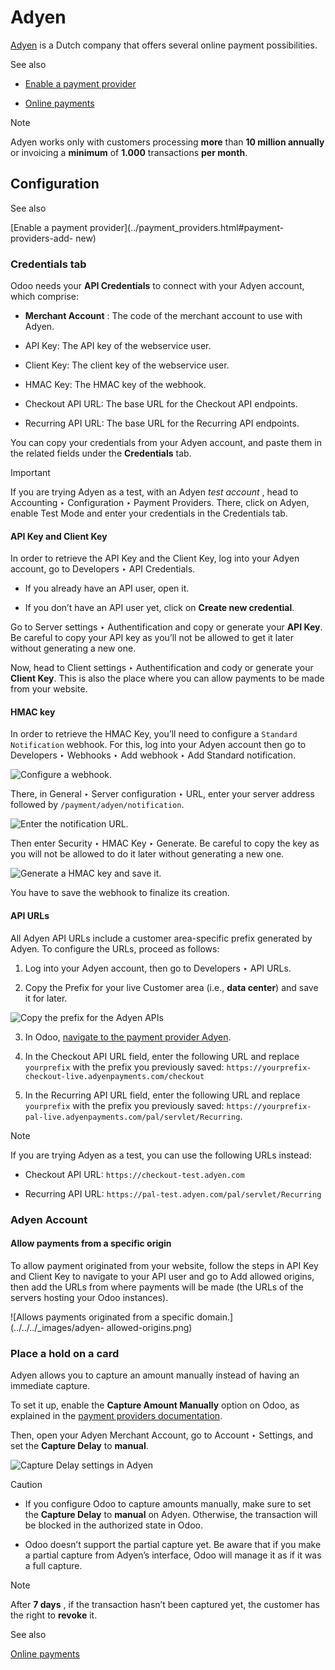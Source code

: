 # Adyen

[Adyen](https://www.adyen.com/) is a Dutch company that offers several online
payment possibilities.

See also

  * [Enable a payment provider](../payment_providers.html#payment-providers-add-new)

  * [Online payments](../payment_providers.html)

Note

Adyen works only with customers processing **more** than **10 million
annually** or invoicing a **minimum** of **1.000** transactions **per month**.

## Configuration

See also

[Enable a payment provider](../payment_providers.html#payment-providers-add-
new)

### Credentials tab

Odoo needs your **API Credentials** to connect with your Adyen account, which
comprise:

  * **Merchant Account** : The code of the merchant account to use with Adyen.

  * API Key: The API key of the webservice user.

  * Client Key: The client key of the webservice user.

  * HMAC Key: The HMAC key of the webhook.

  * Checkout API URL: The base URL for the Checkout API endpoints.

  * Recurring API URL: The base URL for the Recurring API endpoints.

You can copy your credentials from your Adyen account, and paste them in the
related fields under the **Credentials** tab.

Important

If you are trying Adyen as a test, with an Adyen _test account_ , head to
Accounting ‣ Configuration ‣ Payment Providers. There, click on Adyen, enable
Test Mode and enter your credentials in the Credentials tab.

#### API Key and Client Key

In order to retrieve the API Key and the Client Key, log into your Adyen
account, go to Developers ‣ API Credentials.

  * If you already have an API user, open it.

  * If you don’t have an API user yet, click on **Create new credential**.

Go to Server settings ‣ Authentification and copy or generate your **API
Key**. Be careful to copy your API key as you’ll not be allowed to get it
later without generating a new one.

Now, head to Client settings ‣ Authentification and cody or generate your
**Client Key**. This is also the place where you can allow payments to be made
from your website.

#### HMAC key

In order to retrieve the HMAC Key, you’ll need to configure a `Standard
Notification` webhook. For this, log into your Adyen account then go to
Developers ‣ Webhooks ‣ Add webhook ‣ Add Standard notification.

![Configure a webhook.](../../../_images/adyen-add-webhook.png)

There, in General ‣ Server configuration ‣ URL, enter your server address
followed by `/payment/adyen/notification`.

![Enter the notification URL.](../../../_images/adyen-webhook-url.png)

Then enter Security ‣ HMAC Key ‣ Generate. Be careful to copy the key as you
will not be allowed to do it later without generating a new one.

![Generate a HMAC key and save it.](../../../_images/adyen-hmac-key.png)

You have to save the webhook to finalize its creation.

#### API URLs

All Adyen API URLs include a customer area-specific prefix generated by Adyen.
To configure the URLs, proceed as follows:

  1. Log into your Adyen account, then go to Developers ‣ API URLs.

  2. Copy the Prefix for your live Customer area (i.e., **data center**) and save it for later.

![Copy the prefix for the Adyen APIs](../../../_images/adyen-api-urls.png)

  3. In Odoo, [navigate to the payment provider Adyen](../payment_providers.html#payment-providers-add-new).

  4. In the Checkout API URL field, enter the following URL and replace `yourprefix` with the prefix you previously saved: `https://yourprefix-checkout-live.adyenpayments.com/checkout`

  5. In the Recurring API URL field, enter the following URL and replace `yourprefix` with the prefix you previously saved: `https://yourprefix-pal-live.adyenpayments.com/pal/servlet/Recurring`.

Note

If you are trying Adyen as a test, you can use the following URLs instead:

  * Checkout API URL: `https://checkout-test.adyen.com`

  * Recurring API URL: `https://pal-test.adyen.com/pal/servlet/Recurring`

### Adyen Account

#### Allow payments from a specific origin

To allow payment originated from your website, follow the steps in API Key and
Client Key to navigate to your API user and go to Add allowed origins, then
add the URLs from where payments will be made (the URLs of the servers hosting
your Odoo instances).

![Allows payments originated from a specific domain.](../../../_images/adyen-
allowed-origins.png)

### Place a hold on a card

Adyen allows you to capture an amount manually instead of having an immediate
capture.

To set it up, enable the **Capture Amount Manually** option on Odoo, as
explained in the [payment providers
documentation](../payment_providers.html#payment-providers-manual-capture).

Then, open your Adyen Merchant Account, go to Account ‣ Settings, and set the
**Capture Delay** to **manual**.

![Capture Delay settings in Adyen](../../../_images/adyen_capture_delay.png)

Caution

  * If you configure Odoo to capture amounts manually, make sure to set the **Capture Delay** to **manual** on Adyen. Otherwise, the transaction will be blocked in the authorized state in Odoo.

  * Odoo doesn’t support the partial capture yet. Be aware that if you make a partial capture from Adyen’s interface, Odoo will manage it as if it was a full capture.

Note

After **7 days** , if the transaction hasn’t been captured yet, the customer
has the right to **revoke** it.

See also

[Online payments](../payment_providers.html)

